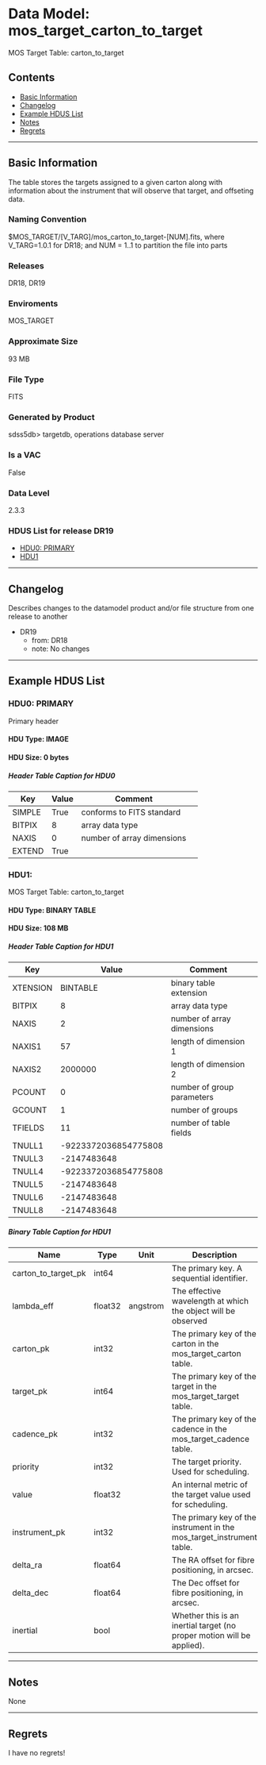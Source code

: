 # Data Model: mos_target_carton_to_target


MOS Target Table: carton_to_target


## Contents
- [Basic Information](#basic-information)
- [Changelog](#changelog)
- [Example HDUS List](#example-hdus-list)
- [Notes](#notes)
- [Regrets](#regrets)
---

## Basic Information
The table stores the targets assigned to a given carton along with information about the instrument that will observe that target, and offseting data.

### Naming Convention
$MOS_TARGET/[V_TARG]/mos_carton_to_target-[NUM].fits, where V_TARG=1.0.1 for DR18; and NUM = 1..1 to partition the file into parts

### Releases
DR18, DR19

### Enviroments
MOS_TARGET

### Approximate Size
93 MB

### File Type
FITS

### Generated by Product
sdss5db> targetdb, operations database server

### Is a VAC
False

### Data Level
2.3.3

### HDUS List for release DR19
  - [HDU0: PRIMARY](#hdu0-primary)
  - [HDU1](#hdu1)

---

## Changelog
Describes changes to the datamodel product and/or file structure from one release to another
 - DR19
   - from: DR18
   - note: No changes

---
## Example HDUS List

### HDU0: PRIMARY
Primary header

#### HDU Type: IMAGE
#### HDU Size:  0 bytes

##### Header Table Caption for HDU0
Key | Value | Comment | |
| --- | --- | --- | --- |
| SIMPLE | True | conforms to FITS standard |
| BITPIX | 8 | array data type |
| NAXIS | 0 | number of array dimensions |
| EXTEND | True |  |



### HDU1: 
MOS Target Table: carton_to_target

#### HDU Type: BINARY TABLE
#### HDU Size:  108 MB

##### Header Table Caption for HDU1
Key | Value | Comment | |
| --- | --- | --- | --- |
| XTENSION | BINTABLE | binary table extension |
| BITPIX | 8 | array data type |
| NAXIS | 2 | number of array dimensions |
| NAXIS1 | 57 | length of dimension 1 |
| NAXIS2 | 2000000 | length of dimension 2 |
| PCOUNT | 0 | number of group parameters |
| GCOUNT | 1 | number of groups |
| TFIELDS | 11 | number of table fields |
| TNULL1 | -9223372036854775808 |  |
| TNULL3 | -2147483648 |  |
| TNULL4 | -9223372036854775808 |  |
| TNULL5 | -2147483648 |  |
| TNULL6 | -2147483648 |  |
| TNULL8 | -2147483648 |  |

##### Binary Table Caption for HDU1
Name | Type | Unit | Description |
| --- | --- | --- | --- |
 | carton_to_target_pk | int64 |  | The primary key. A sequential identifier. |
 | lambda_eff | float32 | angstrom | The effective wavelength at which the object will be observed |
 | carton_pk | int32 |  | The primary key of the carton in the mos_target_carton table. |
 | target_pk | int64 |  | The primary key of the target in the mos_target_target table. |
 | cadence_pk | int32 |  | The primary key of the cadence in the mos_target_cadence table. |
 | priority | int32 |  | The target priority. Used for scheduling. |
 | value | float32 |  | An internal metric of the target value used for scheduling. |
 | instrument_pk | int32 |  | The primary key of the instrument in the mos_target_instrument table. |
 | delta_ra | float64 |  | The RA offset for fibre positioning, in arcsec. |
 | delta_dec | float64 |  | The Dec offset for fibre positioning, in arcsec. |
 | inertial | bool |  | Whether this is an inertial target (no proper motion will be applied). |



---
## Notes
None

---
## Regrets
I have no regrets!